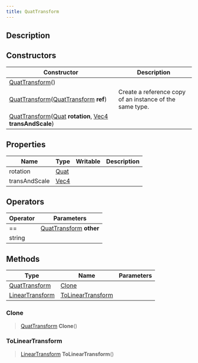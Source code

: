 ```yaml
---
title: QuatTransform
---
```

## Description

## Constructors

| Constructor                                                                                                                                              | Description                                              |
| -------------------------------------------------------------------------------------------------------------------------------------------------------- | -------------------------------------------------------- |
| [QuatTransform](/vext/ref/shared/class/quattransform)()                                                                                                    |                                                          |
| [QuatTransform](/vext/ref/shared/class/quattransform)([QuatTransform](/vext/ref/shared/class/quattransform) **ref**)                                         | Create a reference copy of an instance of the same type. |
| [QuatTransform](/vext/ref/shared/class/quattransform)([Quat](/vext/ref/shared/class/quat) **rotation**, [Vec4](/vext/ref/shared/class/vec4) **transAndScale**) |                                                          |

## Properties

| Name          | Type                              | Writable | Description |
| ------------- | --------------------------------- | -------- | ----------- |
| rotation      | [Quat](/vext/ref/shared/class/quat) |          |             |
| transAndScale | [Vec4](/vext/ref/shared/class/vec4) |          |             |

## Operators

| Operator | Parameters                                                    |
| -------- | ------------------------------------------------------------- |
| \==      | [QuatTransform](/vext/ref/shared/class/quattransform) **other** |
| string   |                                                               |

## Methods

| Type                                                    | Name                                    | Parameters |
| ------------------------------------------------------- | --------------------------------------- | ---------- |
| [QuatTransform](/vext/ref/shared/class/quattransform)     | [Clone](#clone)                         |            |
| [LinearTransform](/vext/ref/shared/class/lineartransform) | [ToLinearTransform](#tolineartransform) |            |

### Clone

> [QuatTransform](/vext/ref/shared/class/quattransform) **Clone**()

### ToLinearTransform

> [LinearTransform](/vext/ref/shared/class/lineartransform) **ToLinearTransform**()
